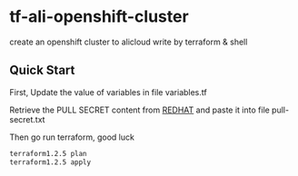 # tf-ali-openshift-cluster
create an openshift cluster to alicloud write by terraform & shell
## Quick Start
First, Update the value of variables in file variables.tf

Retrieve the PULL SECRET content from [REDHAT](https://console.redhat.com/openshift/install/alibaba/installer-provisioned) and paste it into file pull-secret.txt

Then go run terraform, good luck
```sh
terraform1.2.5 plan
terraform1.2.5 apply
```